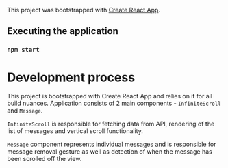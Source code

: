 This project was bootstrapped with [Create React App](https://github.com/facebook/create-react-app).

## Executing the application

### `npm start`

# Development process

This project is bootstrapped with Create React App and relies on it for all build nuances. Application consists of 2 main components - `InfiniteScroll` and `Message`.

`InfiniteScroll` is responsible for fetching data from API, rendering of the list of messages and vertical scroll functionality.

`Message` component represents individual messages and is responsible for message removal gesture as well as detection of when the message has been scrolled off the view.

